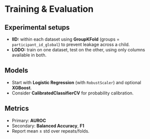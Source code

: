 # Training & Evaluation

## Experimental setups
- **IID:** within each dataset using **GroupKFold** (groups = `participant_id_global`) to prevent leakage across a child.
- **LODO:** train on one dataset, test on the other, using only columns available in both.

## Models
- Start with **Logistic Regression** (with `RobustScaler`) and optional **XGBoost**.
- Consider **CalibratedClassifierCV** for probability calibration.

## Metrics
- Primary: **AUROC**
- Secondary: **Balanced Accuracy**, **F1**
- Report mean ± std over repeats/folds.
